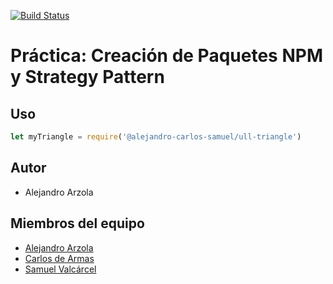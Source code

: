 [![Build Status](https://travis-ci.com/ULL-ESIT-DSI-1617/creacion-de-paquetes-npm-alejandro-carlos-samuel-35l2-triangle.svg?token=jVXaez9h4utg2MqzY7H4&branch=master)](https://travis-ci.com/ULL-ESIT-DSI-1617/creacion-de-paquetes-npm-alejandro-carlos-samuel-35l2-triangle)

# Práctica: Creación de Paquetes NPM y Strategy Pattern

## Uso

```javascript
let myTriangle = require('@alejandro-carlos-samuel/ull-triangle')
```

## Autor

* Alejandro Arzola

## Miembros del equipo

* [Alejandro Arzola](http://aleag.github.io)
* [Carlos de Armas](http://alu0100816167.github.io)
* [Samuel Valcárcel](http://cosaca.github.io)
